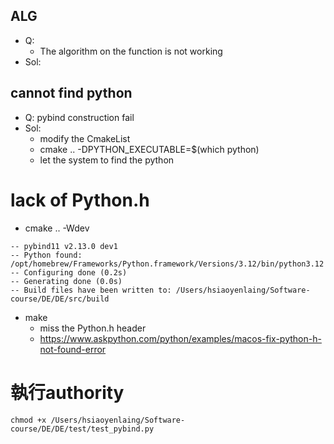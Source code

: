 ## ALG
- Q:
    - The algorithm on the function is not working
- Sol: 

## cannot find python
- Q: pybind construction fail
- Sol:
    - modify the CmakeList
    - cmake .. -DPYTHON_EXECUTABLE=$(which python)
    - let the system to find the python


# lack of Python.h
- cmake .. -Wdev 
```
-- pybind11 v2.13.0 dev1
-- Python found: /opt/homebrew/Frameworks/Python.framework/Versions/3.12/bin/python3.12
-- Configuring done (0.2s)
-- Generating done (0.0s)
-- Build files have been written to: /Users/hsiaoyenlaing/Software-course/DE/DE/src/build

```
- make
    - miss the Python.h header
    - https://www.askpython.com/python/examples/macos-fix-python-h-not-found-error


# 執行authority
```
chmod +x /Users/hsiaoyenlaing/Software-course/DE/DE/test/test_pybind.py
```